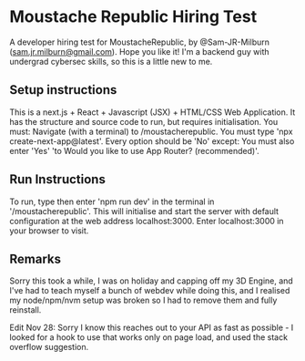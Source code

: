# Moustache Republic Hiring Test
A developer hiring test for MoustacheRepublic, by @Sam-JR-Milburn (sam.jr.milburn@gmail.com).
Hope you like it! I'm a backend guy with undergrad cybersec skills, so this is a little new to me.

## Setup instructions
This is a next.js + React + Javascript (JSX) + HTML/CSS Web Application.
It has the structure and source code to run, but requires initialisation.
You must:
  Navigate (with a terminal) to /moustacherepublic.
  You must type 'npx create-next-app@latest'.
  Every option should be 'No' except:
  You must also enter 'Yes' 'to Would you like to use App Router? (recommended)'.

## Run Instructions
To run, type then enter 'npm run dev' in the terminal in '/moustacherepublic'.
This will initialise and start the server with default configuration at the web address localhost:3000.
Enter localhost:3000 in your browser to visit.

## Remarks
Sorry this took a while, I was on holiday and capping off my 3D Engine, and I've had to teach myself
a bunch of webdev while doing this, and I realised my node/npm/nvm setup was broken
so I had to remove them and fully reinstall.

Edit Nov 28: Sorry I know this reaches out to your API as fast as possible - I looked for a hook to use that works only on page load, and used the stack overflow suggestion.
